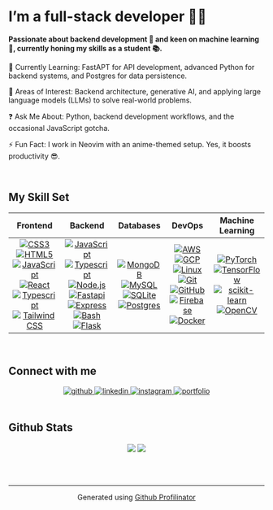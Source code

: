 # I’m a full-stack developer 👨‍💻 
**Passionate about backend development 🔧 and keen on machine learning 🤖, currently honing my skills as a student 📚.**

🌱 Currently Learning: FastAPT for API development, advanced Python for backend systems, and Postgres for data persistence.

🧠 Areas of Interest: Backend architecture, generative AI, and applying large language models (LLMs) to solve real-world problems.

❓ Ask Me About: Python, backend development workflows, and the occasional JavaScript gotcha.

⚡ Fun Fact: I work in Neovim with an anime-themed setup. Yes, it boosts productivity 😎.

<br/>  


## My Skill Set  
<div align="center">

| **Frontend** | **Backend** | **Databases** | **DevOps** | **Machine Learning** |
|:------------:|:-----------:|:-------------:|:----------:|:--------------------:|
| [![CSS3](https://skillicons.dev/icons?i=css)](https://skillicons.dev) [![HTML5](https://skillicons.dev/icons?i=html)](https://skillicons.dev) [![JavaScript](https://skillicons.dev/icons?i=js)](https://skillicons.dev) [![React](https://skillicons.dev/icons?i=react)](https://skillicons.dev) [![Typescript](https://skillicons.dev/icons?i=typescript)](https://skillicons.dev) [![Tailwind CSS](https://skillicons.dev/icons?i=tailwind)](https://skillicons.dev) | [![JavaScript](https://skillicons.dev/icons?i=js)](https://skillicons.dev) [![Typescript](https://skillicons.dev/icons?i=typescript)](https://skillicons.dev) [![Node.js](https://skillicons.dev/icons?i=nodejs)](https://skillicons.dev) [![Fastapi](https://skillicons.dev/icons?i=fastapi)](https://skillicons.dev) [![Express](https://skillicons.dev/icons?i=express)](https://skillicons.dev) [![Bash](https://skillicons.dev/icons?i=bash)](https://skillicons.dev) [![Flask](https://skillicons.dev/icons?i=flask)](https://skillicons.dev) | [![MongoDB](https://skillicons.dev/icons?i=mongodb)](https://skillicons.dev) [![MySQL](https://skillicons.dev/icons?i=mysql)](https://skillicons.dev) [![SQLite](https://skillicons.dev/icons?i=sqlite)](https://skillicons.dev)[![Postgres](https://skillicons.dev/icons?i=postgres)](https://skillicons.dev) | [![AWS](https://skillicons.dev/icons?i=aws)](https://skillicons.dev) [![GCP](https://skillicons.dev/icons?i=gcp)](https://skillicons.dev) [![Linux](https://skillicons.dev/icons?i=linux)](https://skillicons.dev) [![Git](https://skillicons.dev/icons?i=git)](https://skillicons.dev) [![GitHub](https://skillicons.dev/icons?i=github)](https://skillicons.dev) [![Firebase](https://skillicons.dev/icons?i=firebase)](https://skillicons.dev) [![Docker](https://skillicons.dev/icons?i=docker)](https://skillicons.dev) | [![PyTorch](https://skillicons.dev/icons?i=pytorch)](https://skillicons.dev) [![TensorFlow](https://skillicons.dev/icons?i=tensorflow)](https://skillicons.dev) [![scikit-learn](https://skillicons.dev/icons?i=sklearn)](https://skillicons.dev) [![OpenCV](https://skillicons.dev/icons?i=opencv)](https://skillicons.dev) |
  
</div>

<br/>  

## Connect with me  
<div align="center">
<a href="https://github.com/RaY8118" target="_blank">
<img src="https://img.shields.io/badge/github-%2324292e.svg?&style=for-the-badge&logo=github&logoColor=white" alt="github" style="margin-bottom: 5px;" />
</a>
<a href="https://linkedin.com/in/parth-ghadi-327219247/" target="_blank">
<img src="https://img.shields.io/badge/linkedin-%231E77B5.svg?&style=for-the-badge&logo=linkedin&logoColor=white" alt="linkedin" style="margin-bottom: 5px;" />
</a>  
<a href="https://instagram.com/parthghadi._._112" target="_blank">
<img src="https://img.shields.io/badge/instagram-%23000000.svg?&style=for-the-badge&logo=instagram&logoColor=white" alt="instagram" style="margin-bottom: 5px;" />
</a> 
<a href="https://ray8118-portfolio.pages.dev" target="_blank">
<img src="https://img.shields.io/badge/portfolio-%230066CC.svg?&style=for-the-badge&logo=internet-explorer&logoColor=white" alt="portfolio" style="margin-bottom: 5px;" />
</a>
</div>


<br/>  

## Github Stats  
<div align="center">
  <img src="https://github-readme-stats.vercel.app/api?username=RaY8118&show_icons=true&count_private=true&hide_border=true&theme=transparent&hide=contribs,issues" align="center" />
  <img src="https://github-readme-stats.vercel.app/api/top-langs/?username=RaY8118&layout=compact&hide_border=true&theme=transparent&hide=php&langs_count=7" align="center" />
</div>

<br/>  

<br/>  

<br />


----
<div align="center">Generated using <a href="https://profilinator.rishav.dev/" target="_blank">Github Profilinator</a></div>
